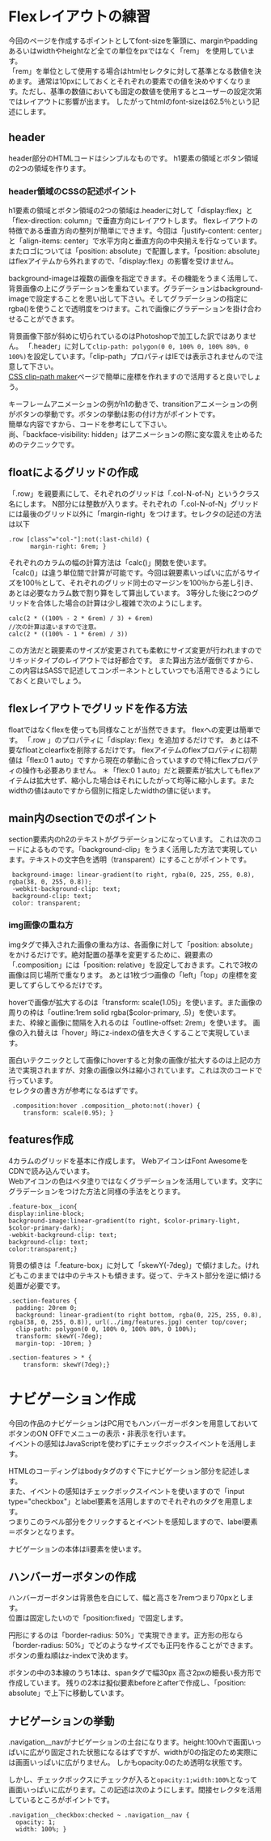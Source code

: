 # Flexレイアウトの練習  
今回のページを作成するポイントとしてfont-sizeを筆頭に、marginやpaddingあるいはwidthやheightなど全ての単位をpxではなく「rem」 を使用しています。  
「rem」を単位として使用する場合はhtmlセレクタに対して基準となる数値を決めます。 
通常は10pxにしておくとそれぞれの要素での値を決めやすくなります。ただし、基準の数値においても固定の数値を使用するとユーザーの設定次第ではレイアウトに影響が出ます。
したがってhtmlのfont-sizeは62.5％という記述にします。

## header  
header部分のHTMLコードはシンプルなものです。
h1要素の領域とボタン領域の2つの領域を作ります。

### header領域のCSSの記述ポイント

h1要素の領域とボタン領域の2つの領域は.headerに対して「display:flex」と「flex-direction: column」で垂直方向にレイアウトします。
flexレイアウトの特徴である垂直方向の整列が簡単にできます。今回は「justify-content: center」と「align-items: center」で水平方向と垂直方向の中央揃えを行なっています。
またロゴについては「position: absolute」で配置します。「position: absolute」はflexアイテムから外れますので、「display:flex」の影響を受けません。

background-imageは複数の画像を指定できます。その機能をうまく活用して、背景画像の上にグラデーションを重ねています。グラデーションはbackground-imageで設定することを思い出して下さい。そしてグラデーションの指定にrgba()を使うことで透明度をつけます。これで画像にグラデーションを掛け合わせることができます。

背景画像下部が斜めに切られているのはPhotoshopで加工した訳ではありません。
「.header」に対して`clip-path: polygon(0 0, 100% 0, 100% 80%, 0 100%)`を設定しています。「clip-path」プロパティはIEでは表示されませんので注意して下さい。  
[CSS clip-path maker](https://bennettfeely.com/clippy/)ページで簡単に座標を作れますので活用すると良いでしょう。  

キーフレームアニメーションの例がh1の動きで、transitionアニメーションの例がボタンの挙動です。ボタンの挙動は影の付け方がポイントです。  
簡単な内容ですから、コードを参考にして下さい。  
尚、「backface-visibility: hidden」はアニメーションの際に変な震えを止めるためのテクニックです。

## floatによるグリッドの作成
「.row」を親要素にして、それぞれのグリッドは「.col-N-of-N」というクラス名にします。
N部分には整数が入ります。それぞれの「.col-N-of-N」グリッドには最後のグリッド以外に「margin-right」をつけます。セレクタの記述の方法は以下

```
.row [class^="col-"]:not(:last-child) {
      margin-right: 6rem; }
```

それぞれのカラムの幅の計算方法は「calc()」関数を使います。  
「calc()」は違う単位間で計算が可能です。今回は親要素いっぱいに広がるサイズを100％として、それぞれのグリッド同士のマージンを100％から差し引き、あとは必要なカラム数で割り算をして算出しています。
3等分した後に2つのグリッドを合体した場合の計算は少し複雑で次のようにします。

```
calc(2 * ((100% - 2 * 6rem) / 3) + 6rem)
//次の計算は違いますので注意。
calc(2 * ((100% - 1 * 6rem) / 3))
```

この方法だと親要素のサイズが変更されても柔軟にサイズ変更が行われますのでリキッドタイプのレイアウトでは好都合です。
また算出方法が面倒ですから、この内容はSASSで記述してコンポーネントとしていつでも活用できるようにしておくと良いでしょう。

## flexレイアウトでグリッドを作る方法

floatではなくflexを使っても同様なことが当然できます。
flexへの変更は簡単です。
「.row 」のプロパティに「display: flex」を追加するだけです。
あとは不要なfloatとclearfixを削除するだけです。
flexアイテムのflexプロパティに初期値は「flex:0 1 auto」ですから現在の挙動に合っていますので特にflexプロパティの操作も必要ありません。
＊「flex:0 1 auto」だと親要素が拡大してもflexアイテムは拡大せず、縮小した場合はそれにしたがって均等に縮小します。またwidthの値はautoですから個別に指定したwidthの値に従います。


## main内のsectionでのポイント

section要素内のh2のテキストがグラデーションになっています。
これは次のコードによるものです。「background-clip」をうまく活用した方法で実現しています。テキストの文字色を透明（transparent）にすることがポイントです。

```
 background-image: linear-gradient(to right, rgba(0, 225, 255, 0.8), rgba(38, 0, 255, 0.8));
 -webkit-background-clip: text;
 background-clip: text;
 color: transparent;
```

### img画像の重ね方

imgタグで挿入された画像の重ね方は、各画像に対して「position: absolute」をかけるだけです。絶対配置の基準を変更するために、親要素の「.composition」には「position: relative」を設定しておきます。これで3枚の画像は同じ場所で重なります。
あとは1枚づつ画像の「left」「top」の座標を変更してずらしてやるだけです。

hoverで画像が拡大するのは「transform: scale(1.05)」を使います。また画像の周りの枠は「outline:1rem solid rgba($color-primary, .5)」を使います。  
また、枠線と画像に間隔を入れるのは「outline-offset: 2rem」を使います。
画像の入れ替えは「hover」時にz-indexの値を大きくすることで実現しています。

面白いテクニックとして画像にhoverすると対象の画像が拡大するのは上記の方法で実現されますが、対象の画像以外は縮小されています。これは次のコードで行っています。  
セレクタの書き方が参考になるはずです。

```
 .composition:hover .composition__photo:not(:hover) {
    transform: scale(0.95); }
```


## features作成

4カラムのグリッドを基本に作成します。
WebアイコンはFont AwesomeをCDNで読み込んでいます。  
Webアイコンの色はベタ塗りではなくグラデーションを活用しています。文字にグラデーションをつけた方法と同様の手法をとります。

```
.feature-box__icon{
display:inline-block;
background-image:linear-gradient(to right, $color-primary-light, $color-primary-dark);
-webkit-background-clip: text;
background-clip: text;
color:transparent;}
```

背景の傾きは「.feature-box」に対して「skewY(-7deg)」で傾けました。けれどもこのままでは中のテキストも傾きます。従って、テキスト部分を逆に傾ける処置が必要です。

```
.section-features {
  padding: 20rem 0;
  background: linear-gradient(to right bottom, rgba(0, 225, 255, 0.8), rgba(38, 0, 255, 0.8)), url(../img/features.jpg) center top/cover;
  clip-path: polygon(0 0, 100% 0, 100% 80%, 0 100%);
  transform: skewY(-7deg);
  margin-top: -10rem; }
  
.section-features > * {
    transform: skewY(7deg);}
```


# ナビゲーション作成
今回の作品のナビゲーションはPC用でもハンバーガーボタンを用意しておいてボタンのON OFFでメニューの表示・非表示を行います。  
イベントの感知はJavaScriptを使わずにチェックボックスイベントを活用します。

HTMLのコーディングはbodyタグのすぐ下にナビゲーション部分を記述します。  
また、イベントの感知はチェックボックスイベントを使いますので「input type="checkbox"」とlabel要素を活用しますのでそれぞれのタグを用意します。  
つまりこのラベル部分をクリックするとイベントを感知しますので、label要素＝ボタンとなります。

ナビゲーションの本体はli要素を使います。


## ハンバーガーボタンの作成
ハンバーガーボタンは背景色を白にして、幅と高さを7remつまり70pxとします。  
位置は固定したいので「position:fixed」で固定します。

円形にするのは「border-radius: 50%」で実現できます。正方形の形なら「border-radius: 50%」でどのようなサイズでも正円を作ることができます。  
ボタンの重ね順はz-indexで決めます。

ボタンの中の3本線のうち1本は、spanタグで幅30px 高さ2pxの細長い長方形で作成しています。
残りの2本は擬似要素beforeとafterで作成し、「position: absolute」で上下に移動しています。

## ナビゲーションの挙動
.navigation__navがナビゲーションの土台になります。height:100vhで画面いっぱいに広がり固定された状態になるはずですが、widthが0の指定のため実際には画面いっぱいに広がりません。
しかもopacity:0のため透明な状態です。

しかし、チェックボックスにチェックが入ると`opacity:1;width:100%`となって画面いっぱいに広がります。この記述は次のようにします。間接セレクタを活用しているところがポイントです。

```
.navigation__checkbox:checked ~ .navigation__nav {
  opacity: 1;
  width: 100%; }
```


